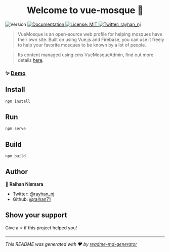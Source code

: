 <h1 align="center">Welcome to vue-mosque 👋</h1>
<p>
  <img alt="Version" src="https://img.shields.io/badge/version-0.1.0-blue.svg?cacheSeconds=2592000" />
  <a href="https://raihan71.gitbook.io/vuemosque/" target="_blank">
    <img alt="Documentation" src="https://img.shields.io/badge/documentation-yes-brightgreen.svg" />
  </a>
  <a href="#" target="_blank">
    <img alt="License: MIT" src="https://img.shields.io/badge/License-MIT-yellow.svg" />
  </a>
  <a href="https://twitter.com/rayhan_nj" target="_blank">
    <img alt="Twitter: rayhan_nj" src="https://img.shields.io/twitter/follow/rayhan_nj.svg?style=social" />
  </a>

> VueMosque is an open-source web profile for helping mosques have their own site. Built on using Vue.js and Firebase, you can use it freely to help your favorite mosques to be known by a lot of people.

> Its content managed using cms VueMosqueAdmin, find out more details <a href="https://raihan71.gitbook.io/vuemosque/vuemosqueadmin/how-to-setup" target="_blank">here<a>.

### ✨ [Demo](https://masjid-alanhar.netlify.com/)

## Install

```sh
npm install
```

## Run

```sh
npm serve
```

## Build

```sh
npm build
```

## Author

👤 **Raihan Nismara**

* Twitter: [@rayhan_nj](https://twitter.com/rayhan_nj)
* Github: [@raihan71](https://github.com/raihan71)

## Show your support

Give a ⭐️ if this project helped you!

***
_This README was generated with ❤️ by [readme-md-generator](https://github.com/kefranabg/readme-md-generator)_